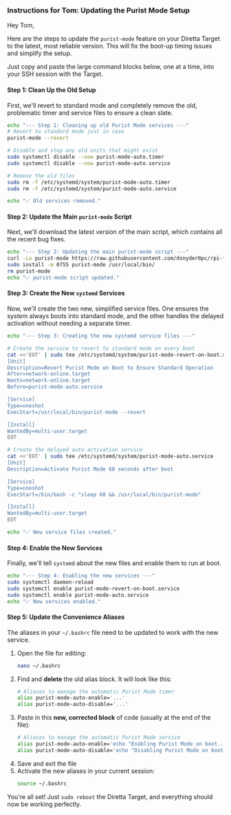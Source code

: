### Instructions for Tom: Updating the Purist Mode Setup

Hey Tom,

Here are the steps to update the `purist-mode` feature on your Diretta Target to the latest, most reliable version. This will fix the boot-up timing issues and simplify the setup.

Just copy and paste the large command blocks below, one at a time, into your SSH session with the Target.

#### Step 1: Clean Up the Old Setup

First, we'll revert to standard mode and completely remove the old, problematic timer and service files to ensure a clean slate.

```bash
echo "--- Step 1: Cleaning up old Purist Mode services ---"
# Revert to standard mode just in case
purist-mode --revert

# Disable and stop any old units that might exist
sudo systemctl disable --now purist-mode-auto.timer
sudo systemctl disable --now purist-mode-auto.service

# Remove the old files
sudo rm -f /etc/systemd/system/purist-mode-auto.timer
sudo rm -f /etc/systemd/system/purist-mode-auto.service

echo "✅ Old services removed."
```

#### Step 2: Update the Main `purist-mode` Script

Next, we'll download the latest version of the main script, which contains all the recent bug fixes.

```bash
echo "--- Step 2: Updating the main purist-mode script ---"
curl -Lo purist-mode https://raw.githubusercontent.com/dsnyder0pc/rpi-for-roon/main/scripts/purist-mode
sudo install -m 0755 purist-mode /usr/local/bin/
rm purist-mode
echo "✅ purist-mode script updated."
```

#### Step 3: Create the New `systemd` Services

Now, we'll create the two new, simplified service files. One ensures the system always boots into standard mode, and the other handles the delayed activation without needing a separate timer.

```bash
echo "--- Step 3: Creating the new systemd service files ---"

# Create the service to revert to standard mode on every boot
cat <<'EOT' | sudo tee /etc/systemd/system/purist-mode-revert-on-boot.service
[Unit]
Description=Revert Purist Mode on Boot to Ensure Standard Operation
After=network-online.target
Wants=network-online.target
Before=purist-mode-auto.service

[Service]
Type=oneshot
ExecStart=/usr/local/bin/purist-mode --revert

[Install]
WantedBy=multi-user.target
EOT

# Create the delayed auto-activation service
cat <<'EOT' | sudo tee /etc/systemd/system/purist-mode-auto.service
[Unit]
Description=Activate Purist Mode 60 seconds after boot

[Service]
Type=oneshot
ExecStart=/bin/bash -c "sleep 60 && /usr/local/bin/purist-mode"

[Install]
WantedBy=multi-user.target
EOT

echo "✅ New service files created."
```

#### Step 4: Enable the New Services

Finally, we'll tell `systemd` about the new files and enable them to run at boot.

```bash
echo "--- Step 4: Enabling the new services ---"
sudo systemctl daemon-reload
sudo systemctl enable purist-mode-revert-on-boot.service
sudo systemctl enable purist-mode-auto.service
echo "✅ New services enabled."
```

#### Step 5: Update the Convenience Aliases

The aliases in your `~/.bashrc` file need to be updated to work with the new service.

1.  Open the file for editing:
    ```bash
    nano ~/.bashrc
    ```
2.  Find and **delete** the old alias block. It will look like this:
    ```bash
    # Aliases to manage the automatic Purist Mode timer
    alias purist-mode-auto-enable='...'
    alias purist-mode-auto-disable='...'
    ```
3.  Paste in this **new, corrected block** of code (usually at the end of the file):
    ```bash
    # Aliases to manage the automatic Purist Mode service
    alias purist-mode-auto-enable='echo "Enabling Purist Mode on boot..."; purist-mode; sudo systemctl enable purist-mode-auto.service'
    alias purist-mode-auto-disable='echo "Disabling Purist Mode on boot..."; purist-mode --revert; sudo systemctl disable --now purist-mode-auto.service'
    ```
4.  Save and exit the file
5.  Activate the new aliases in your current session:
    ```bash
    source ~/.bashrc
    ```

You're all set\! Just `sudo reboot` the Diretta Target, and everything should now be working perfectly.
